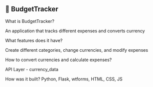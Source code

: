 ## 💱 BudgetTracker

What is BudgetTracker?

An application that tracks different expenses and converts currency

What features does it have?

Create different categories, change currencies, and modify expenses

How to convert currencies and calculate expenses?

API Layer - currency_data

How was it built?
Python, Flask, wtforms, HTML, CSS, JS

